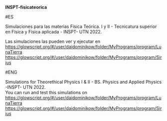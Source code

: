 **INSPT-fisicateorica**

#ES

Simulaciones para las materias Física Teórica. I y II - Tecnicatura superior en Física y Física aplicada - INSPT- UTN 2022.  

Las simulaciones las pueden ver y ejecutar en 
https://glowscript.org/#/user/daidominikow/folder/MyPrograms/program/LunaTierra
https://glowscript.org/#/user/daidominikow/folder/MyPrograms/program/Sirius

#ENG

Simulations for Theorethical Physics I & II - BS. Physics and Applied Physics  -INSPT- UTN 2022.  
You can run and test this simulations on
https://glowscript.org/#/user/daidominikow/folder/MyPrograms/program/LunaTierra
https://glowscript.org/#/user/daidominikow/folder/MyPrograms/program/Sirius
